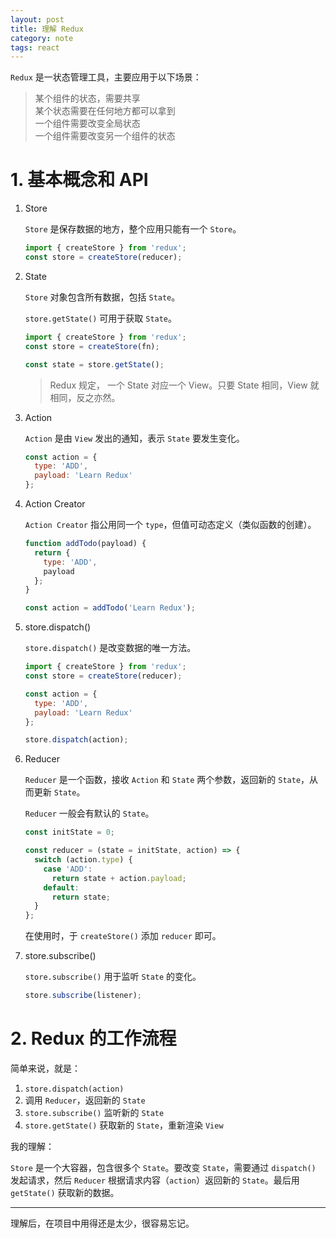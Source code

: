```yaml
---
layout: post
title: 理解 Redux
category: note
tags: react
---
```


`Redux` 是一状态管理工具，主要应用于以下场景：

> 某个组件的状态，需要共享  
> 某个状态需要在任何地方都可以拿到  
> 一个组件需要改变全局状态  
> 一个组件需要改变另一个组件的状态

# 1. 基本概念和 API

>

1. Store

   `Store` 是保存数据的地方，整个应用只能有一个 `Store`。

   ```js
   import { createStore } from 'redux';
   const store = createStore(reducer);
   ```

2. State

   `Store` 对象包含所有数据，包括 `State`。

   `store.getState()` 可用于获取 `State`。

   ```js
   import { createStore } from 'redux';
   const store = createStore(fn);

   const state = store.getState();
   ```

   > Redux 规定， 一个 State 对应一个 View。只要 State 相同，View 就相同，反之亦然。

3. Action

   `Action` 是由 `View` 发出的通知，表示 `State` 要发生变化。

   ```js
   const action = {
     type: 'ADD',
     payload: 'Learn Redux'
   };
   ```

4. Action Creator

   `Action Creator` 指公用同一个 `type`，但值可动态定义（类似函数的创建）。

   ```js
   function addTodo(payload) {
     return {
       type: 'ADD',
       payload
     };
   }

   const action = addTodo('Learn Redux');
   ```

5. store.dispatch()

   `store.dispatch()` 是改变数据的唯一方法。

   ```js
   import { createStore } from 'redux';
   const store = createStore(reducer);

   const action = {
     type: 'ADD',
     payload: 'Learn Redux'
   };

   store.dispatch(action);
   ```

6. Reducer

   `Reducer` 是一个函数，接收 `Action` 和 `State` 两个参数，返回新的 `State`，从而更新 `State`。

   `Reducer` 一般会有默认的 `State`。

   ```js
   const initState = 0;

   const reducer = (state = initState, action) => {
     switch (action.type) {
       case 'ADD':
         return state + action.payload;
       default:
         return state;
     }
   };
   ```

   在使用时，于 `createStore()` 添加 `reducer` 即可。

7. store.subscribe()

   `store.subscribe()` 用于监听 `State` 的变化。

   ```js
   store.subscribe(listener);
   ```

# 2. Redux 的工作流程

简单来说，就是：

1. `store.dispatch(action)`
2. 调用 `Reducer`，返回新的 `State`
3. `store.subscribe()` 监听新的 `State`
4. `store.getState()` 获取新的 `State`，重新渲染 `View`


我的理解：

`Store` 是一个大容器，包含很多个 `State`。要改变 `State`，需要通过 `dispatch()` 发起请求，然后 `Reducer` 根据请求内容（`action`）返回新的 `State`。最后用 `getState()` 获取新的数据。

---
理解后，在项目中用得还是太少，很容易忘记。
